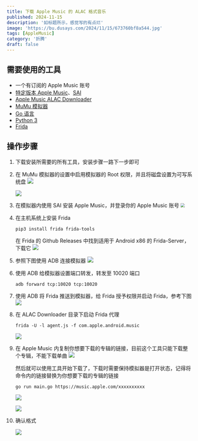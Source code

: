 ```yaml
---
title: 下载 Apple Music 的 ALAC 格式音乐
published: 2024-11-15
description: '如标题所示，感觉写的有点烂'
image: 'https://bu.dusays.com/2024/11/15/673760bf8a544.jpg'
tags: [AppleMusic]
category: '折腾'
draft: false 
---
```


## 需要使用的工具

- 一个有订阅的 Apple Music 账号
- [特定版本 Apple Music](https://www.apkmirror.com/apk/apple/apple-music/apple-music-3-6-0-beta-release/apple-music-3-6-0-beta-4-android-apk-download/)、[SAI](https://f-droid.org/pt_BR/packages/com.aefyr.sai.fdroid/。)
- [Apple Music ALAC Downloader](https://github.com/alacleaker/apple-music-alac-downloader)
- [MuMu 模拟器](https://mumu.163.com/)
- [Go 语言](https://go.dev/dl/)
- [Python 3](https://python.org)
- [Frida](https://github.com/frida/frida/releases)

## 操作步骤

1. 下载安装所需要的所有工具，安装步骤一路下一步即可

2. 在 MuMu 模拟器的设置中启用模拟器的 Root 权限，并且将磁盘设置为可写系统盘
   ![](https://bu.dusays.com/2024/11/15/67375f93c7066.webp)


   ![](https://bu.dusays.com/2024/11/15/67375f93c40c6.webp)

3. 在模拟器内使用 SAI 安装 Apple Music，并登录你的 Apple Music 账号
   <img src="https://bu.dusays.com/2024/11/15/67375f93c9515.webp" style="zoom: 67%;" />

4. 在主机系统上安装 Frida

   ```
   pip3 install frida frida-tools
   ```

   在 Frida 的 Github Releases 中找到适用于 Android x86 的 Frida-Server，下载它
   ![](https://bu.dusays.com/2024/11/15/67375fde0ccf4.webp)

5. 参照下图使用 ADB 连接模拟器
   ![](https://bu.dusays.com/2024/11/15/67375f93bc6f1.webp)

6. 使用 ADB 给模拟器设置端口转发，转发至 10020 端口

   ```
   adb forward tcp:10020 tcp:10020
   ```

7. 使用 ADB 将 Frida 推送到模拟器，给 Frida 授予权限并启动 Frida，参考下图
   ![](https://bu.dusays.com/2024/11/15/67375f93cfa8e.webp)

8. 在 ALAC Downloader 目录下启动 Frida 代理

   ```
   frida -U -l agent.js -f com.apple.android.music
   ```

   ![](https://bu.dusays.com/2024/11/15/67375f94a7f9a.webp)

9. 在 Apple Music 内复制你想要下载的专辑的链接，目前这个工具只能下载整个专辑，不能下载单曲
   ![](https://bu.dusays.com/2024/11/15/67375f94a87e3.webp)

   然后就可以使用工具开始下载了，下载时需要保持模拟器是打开状态，记得将命令内的链接替换为你想要下载的专辑的链接

   ```
   go run main.go https://music.apple.com/xxxxxxxxxx
   ```

   ![](https://bu.dusays.com/2024/11/15/67375f94ab49c.webp)

   ![](https://bu.dusays.com/2024/11/15/67375f94bac1a.webp)

10. 确认格式

    ![](https://bu.dusays.com/2024/11/15/67375f94b79c3.webp)
